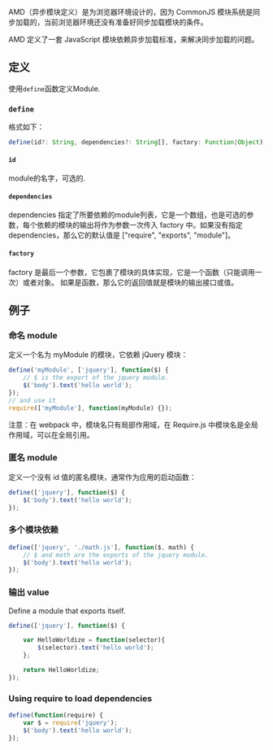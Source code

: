 AMD（异步模块定义）是为浏览器环境设计的，因为 CommonJS 模块系统是同步加载的，当前浏览器环境还没有准备好同步加载模块的条件。

AMD 定义了一套 JavaScript 模块依赖异步加载标准，来解决同步加载的问题。

## 定义

使用`define`函数定义Module.

### `define`

格式如下：

``` javascript
define(id?: String, dependencies?: String[], factory: Function|Object);
```

#### `id`

module的名字，可选的.

#### `dependencies`

dependencies 指定了所要依赖的module列表，它是一个数组，也是可选的参数，每个依赖的模块的输出将作为参数一次传入 factory 中。如果没有指定 dependencies，那么它的默认值是 ["require", "exports", "module"]。

#### `factory`
factory 是最后一个参数，它包裹了模块的具体实现，它是一个函数（只能调用一次）或者对象。
如果是函数，那么它的返回值就是模块的输出接口或值。

## 例子


### 命名 module

定义一个名为 myModule 的模块，它依赖 jQuery 模块：

```javascript
define('myModule', ['jquery'], function($) {
	// $ is the export of the jquery module.
	$('body').text('hello world');
});
// and use it
require(['myModule'], function(myModule) {});
```

注意：在 webpack 中，模块名只有局部作用域，在 Require.js 中模块名是全局作用域，可以在全局引用。



### 匿名 module

定义一个没有 id 值的匿名模块，通常作为应用的启动函数：

```javascript
define(['jquery'], function($) {
	$('body').text('hello world');
});
```

### 多个模块依赖

```javascript
define(['jquery', './math.js'], function($, math) {
	// $ and math are the exports of the jquery module.
	$('body').text('hello world');
});
```

### 输出 value

Define a module that exports itself.

```javascript
define(['jquery'], function($) {

	var HelloWorldize = function(selector){
		$(selector).text('hello world');
	};

	return HelloWorldize;
});
```

### Using require to load dependencies

```javascript
define(function(require) {
	var $ = require('jquery');
	$('body').text('hello world');
});
```